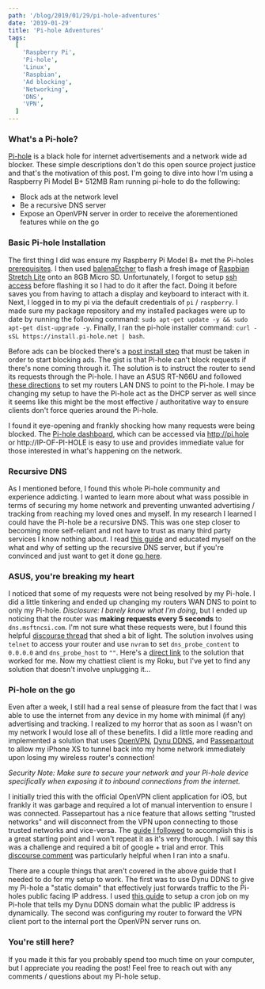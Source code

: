 ```yaml
---
path: '/blog/2019/01/29/pi-hole-adventures'
date: '2019-01-29'
title: 'Pi-hole Adventures'
tags:
  [
    'Raspberry Pi',
    'Pi-hole',
    'Linux',
    'Raspbian',
    'Ad blocking',
    'Networking',
    'DNS',
    'VPN',
  ]
---
```


### What's a Pi-hole?

[Pi-hole](https://pi-hole.net/) is a black hole for internet advertisements and a network wide ad blocker. These simple descriptions don't do this open source project justice and that's the motivation of this post. I'm going to dive into how I'm using a Raspberry Pi Model B+ 512MB Ram running pi-hole to do the following:

- Block ads at the network level
- Be a recursive DNS server
- Expose an OpenVPN server in order to receive the aforementioned features while on the go

### Basic Pi-hole Installation

The first thing I did was ensure my Raspberry Pi Model B+ met the Pi-holes [prerequisites](https://docs.pi-hole.net/main/prerequesites/). I then used [balenaEtcher](https://www.balena.io/etcher/) to flash a fresh image of [Raspbian Stretch Lite](https://www.raspberrypi.org/downloads/raspbian/) onto an 8GB Micro SD. Unfortunately, I forgot to setup [ssh access](https://www.raspberrypi.org/documentation/remote-access/ssh/) before flashing it so I had to do it after the fact. Doing it before saves you from having to attach a display and keyboard to interact with it. Next, I logged in to my pi via the default credentials of `pi` / `raspberry`. I made sure my package repository and my installed packages were up to date by running the following command: `sudo apt-get update -y && sudo apt-get dist-upgrade -y`. Finally, I ran the pi-hole installer command: `curl -sSL https://install.pi-hole.net | bash`.

Before ads can be blocked there's a [post install step](https://docs.pi-hole.net/main/post-install/) that must be taken in order to start blocking ads. The gist is that Pi-hole can't block requests if there's none coming through it. The solution is to instruct the router to send its requests through the Pi-hole. I have an ASUS RT-N66U and followed [these directions](https://discourse.pi-hole.net/t/how-do-i-configure-my-devices-to-use-pi-hole-as-their-dns-server/245) to set my routers LAN DNS to point to the Pi-hole. I may be changing my setup to have the Pi-hole act as the DHCP server as well since it seems like this might be the most effective / authoritative way to ensure clients don't force queries around the Pi-hole.

I found it eye-opening and frankly shocking how many requests were being blocked. The [Pi-hole dashboard](https://github.com/pi-hole/AdminLTE), which can be accessed via http://pi.hole or http://IP-OF-PI-HOLE is easy to use and provides immediate value for those interested in what's happening on the network.

### Recursive DNS

As I mentioned before, I found this whole Pi-hole community and experience addicting. I wanted to learn more about what wass possible in terms of securing my home network and preventing unwanted advertising / tracking from reaching my loved ones and myself. In my research I learned I could have the Pi-hole be a recursive DNS. This was one step closer to becoming more self-reliant and not have to trust as many third party services I know nothing about. I read [this guide](https://docs.pi-hole.net/guides/unbound/) and educated myself on the what and why of setting up the recursive DNS server, but if you're convinced and just want to get it done [go here](https://docs.pi-hole.net/guides/unbound/#setting-up-pi-hole-as-a-recursive-dns-server-solution).

### ASUS, you're breaking my heart

I noticed that some of my requests were not being resolved by my Pi-hole. I did a little tinkering and ended up changing my routers WAN DNS to point to only my Pi-hole. _Disclosure: I barely know what I'm doing_, but I ended up noticing that the router was **making requests every 5 seconds** to `dns.msftncsi.com`. I'm not sure what these requests were, but I found this helpful [discourse thread](https://discourse.pi-hole.net/t/excessive-requests-for-dns-msftncsi-com/556) that shed a bit of light. The solution involves using `telnet` to access your router and use `nvram` to set `dns_probe_content` to `0.0.0.0` and `dns_probe_host` to `""`. Here's a [direct link](https://discourse.pi-hole.net/t/excessive-requests-for-dns-msftncsi-com/556/6) to the solution that worked for me. Now my chattiest client is my Roku, but I've yet to find any solution that doesn't involve unplugging it...

### Pi-hole on the go

Even after a week, I still had a real sense of pleasure from the fact that I was able to use the internet from any device in my home with minimal (if any) advertising and tracking. I realized to my horror that as soon as I wasn't on my network I would lose all of these benefits. I did a little more reading and implemented a solution that uses [OpenVPN](https://openvpn.net/), [Dynu DDNS](https://www.dynu.com/), and [Passepartout](https://passepartoutvpn.app/) to allow my iPhone XS to tunnel back into my home network immediately upon losing my wireless router's connection!

_Security Note: Make sure to secure your network and your Pi-hole device specifically when exposing it to inbound connections from the internet._

I initially tried this with the official OpenVPN client application for iOS, but frankly it was garbage and required a lot of manual intervention to ensure I was connected. Passepartout has a nice feature that allows setting "trusted networks" and will disconnect from the VPN upon connecting to those trusted networks and vice-versa. The [guide I followed](https://docs.pi-hole.net/guides/vpn/overview/) to accomplish this is a great starting point and I won't repeat it as it's very thorough. I will say this was a challenge and required a bit of google + trial and error. This [discourse comment](https://discourse.pi-hole.net/t/see-my-pihole-enabled-openvpn-server/111/3) was particularly helpful when I ran into a snafu.

There are a couple things that aren't covered in the above guide that I needed to do for my setup to work. The first was to use Dynu DDNS to give my Pi-hole a "static domain" that effectively just forwards traffic to the Pi-holes public facing IP address. I used [this guide](https://www.dynu.com/DynamicDNS/IPUpdateClient/RaspberryPi-Dynamic-DNS) to setup a cron job on my Pi-hole that tells my Dynu DDNS domain what the public IP address is dynamically. The second was configuring my router to forward the VPN client port to the internal port the OpenVPN server runs on.

### You're still here?

If you made it this far you probably spend too much time on your computer, but I appreciate you reading the post! Feel free to reach out with any comments / questions about my Pi-hole setup.
